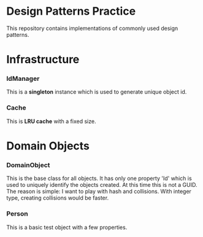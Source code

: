 # Design Patterns Practice
This repository contains implementations of commonly used design patterns.

# Infrastructure
### IdManager
This is a **singleton** instance which is used to generate unique object id.
### Cache
This is **LRU cache** with a fixed size.

# Domain Objects
### DomainObject
This is the base class for all objects. It has only one property 'Id' which is used to uniquely identify the objects created. At this time this is not
a GUID. The reason is simple: I want to play with hash and collisions. With integer type, creating collisions would be faster.
### Person
This is a basic test object with a few properties.

